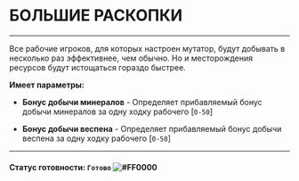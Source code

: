 # БОЛЬШИЕ РАСКОПКИ

---

Все рабочие игроков, для которых настроен мутатор, будут добывать в несколько раз эффективнее, чем обычно. Но и месторождения ресурсов будут истощаться гораздо быстрее.

**Имеет параметры:**
* **Бонус добычи минералов** - Определяет прибавляемый бонус добычи минералов за одну ходку рабочего [`0-50`]


* **Бонус добычи веспена** - Определяет прибавляемый бонус добычи веспена за одну ходку рабочего [`0-50`]

---
#### Статус готовности: `Готово` ![#FF0000](https://via.placeholder.com/15/00FF00/000000?text=+)